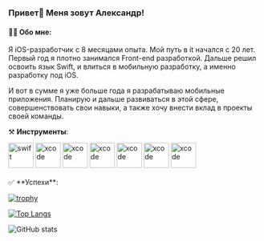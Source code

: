 ### Привет👋 Меня зовут Александр! 
#### 👨‍💻 Обо мне: 
Я iOS-разработчик с 8 месяцами опыта. Мой путь в it начался c 20 лет. Первый год я плотно занимался Front-end разработкой. Дальше решил освоить язык Swift, и влиться в мобильную разработку, а именно разработку под iOS. 

И вот в сумме я уже больше года я разрабатываю мобильные приложения. Планирую и дальше развиваться в этой сфере, совершенствовать свои навыки, а также хочу внести вклад в проекты своей команды.

⚒️ **Инструменты**: 
<br>
<div style="">
<img alt="swift" src="https://cdn-icons-png.flaticon.com/512/3991/3991977.png" style="height: 50px;">
<img alt="xcode" src="https://upload.wikimedia.org/wikipedia/ru/0/0c/Xcode_icon.png" style="height: 50px;"> 
<img alt="xcode" src="https://blogger.googleusercontent.com/img/b/R29vZ2xl/AVvXsEj7kLU40wsuarhlaL3-Q_FwFJKA9pj-5dngBy0_gRwSHwJ2-FXeANToSz2MZadMmK2MWhzgpdcdR9fuJnQI4IL5wZM_cG0SmgEY0ln3hV7sceRyU1OeKdO-4kJ1LiX2OaRKgrn8Q6p1P5U/s1024/spm.png" style="height: 50px;">
<img alt="xcode" src="https://static-00.iconduck.com/assets.00/uikit-icon-1768x2048-15mc115n.png" style="height: 50px;"> 
<img alt="xcode" src="https://www.createwithswift.com/content/images/size/w2000/2021/12/createwithswift.com-using-mapkit-with-swiftui.png" style="height: 50px;"> 
<img alt="xcode" src="https://cdn.jim-nielsen.com/macos/512/core-data-lab-2022-07-28.png?rf=1024" style="height: 50px;"> 
<img alt="xcode" src="https://avatars.githubusercontent.com/u/7774181?v=4" style="height: 50px;">
</div>
<br>
✅ **Успехи**: <br>

[![trophy](https://github-profile-trophy.vercel.app/?username=FolyakAleksandr)](https://github.com/ryo-ma/github-profile-trophy)

[![Top Langs](https://github-readme-stats.vercel.app/api/top-langs/?username=FolyakAleksandr)](https://github.com/anuraghazra/github-readme-stats) 

![GitHub stats](https://github-readme-stats.vercel.app/api?username=FolyakAleksandr&show_icons=true)  

